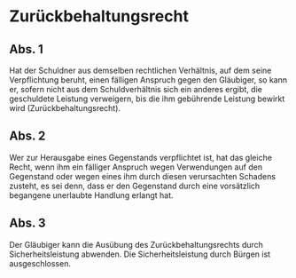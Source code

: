 # Zurückbehaltungsrecht



## Abs. 1

 Hat der Schuldner aus demselben rechtlichen Verhältnis, auf dem seine Verpflichtung beruht, einen fälligen Anspruch gegen den Gläubiger, so kann er, sofern nicht aus dem Schuldverhältnis sich ein anderes ergibt, die geschuldete Leistung verweigern, bis die ihm gebührende Leistung bewirkt wird (Zurückbehaltungsrecht).

## Abs. 2

 Wer zur Herausgabe eines Gegenstands verpflichtet ist, hat das gleiche Recht, wenn ihm ein fälliger Anspruch wegen Verwendungen auf den Gegenstand oder wegen eines ihm durch diesen verursachten Schadens zusteht, es sei denn, dass er den Gegenstand durch eine vorsätzlich begangene unerlaubte Handlung erlangt hat.

## Abs. 3

 Der Gläubiger kann die Ausübung des Zurückbehaltungsrechts durch Sicherheitsleistung abwenden. Die Sicherheitsleistung durch Bürgen ist ausgeschlossen. 

